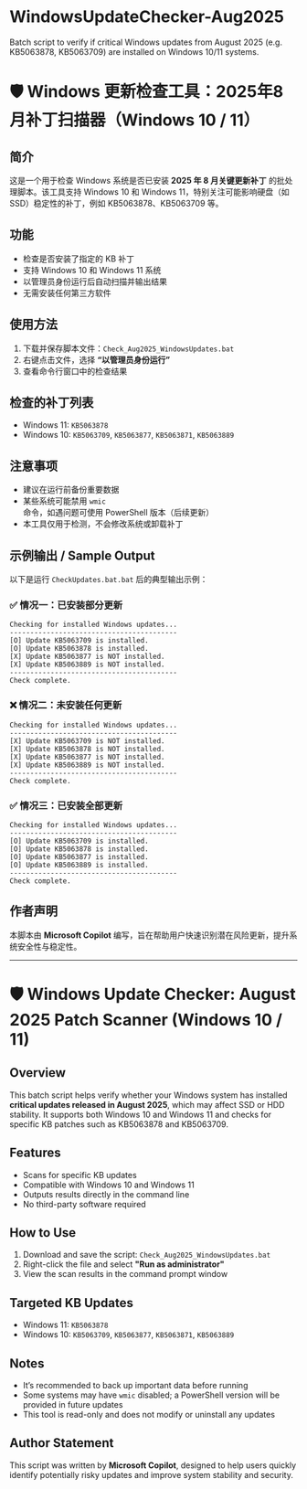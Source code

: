 # WindowsUpdateChecker-Aug2025
Batch script to verify if critical Windows updates from August 2025 (e.g. KB5063878, KB5063709) are installed on Windows 10/11 systems.

# 🛡️ Windows 更新检查工具：2025年8月补丁扫描器（Windows 10 / 11）

## 简介
这是一个用于检查 Windows 系统是否已安装 **2025 年 8 月关键更新补丁** 的批处理脚本。该工具支持 Windows 10 和 Windows 11，特别关注可能影响硬盘（如 SSD）稳定性的补丁，例如 KB5063878、KB5063709 等。

## 功能
- 检查是否安装了指定的 KB 补丁
- 支持 Windows 10 和 Windows 11 系统
- 以管理员身份运行后自动扫描并输出结果
- 无需安装任何第三方软件

## 使用方法
1. 下载并保存脚本文件：`Check_Aug2025_WindowsUpdates.bat`
2. 右键点击文件，选择 **“以管理员身份运行”**
3. 查看命令行窗口中的检查结果

## 检查的补丁列表
- Windows 11: `KB5063878`
- Windows 10: `KB5063709`, `KB5063877`, `KB5063871`, `KB5063889`

## 注意事项
- 建议在运行前备份重要数据
- 某些系统可能禁用 `wmic` 命令，如遇问题可使用 PowerShell 版本（后续更新）
- 本工具仅用于检测，不会修改系统或卸载补丁

## 示例输出 / Sample Output

以下是运行 `CheckUpdates.bat.bat` 后的典型输出示例：
### ✅ 情况一：已安装部分更新

```
Checking for installed Windows updates...
-----------------------------------------
[O] Update KB5063709 is installed.
[O] Update KB5063878 is installed.
[X] Update KB5063877 is NOT installed.
[X] Update KB5063889 is NOT installed.
-----------------------------------------
Check complete.
```

### ❌ 情况二：未安装任何更新

```
Checking for installed Windows updates...
-----------------------------------------
[X] Update KB5063709 is NOT installed.
[X] Update KB5063878 is NOT installed.
[X] Update KB5063877 is NOT installed.
[X] Update KB5063889 is NOT installed.
-----------------------------------------
Check complete.
```

### ✅ 情况三：已安装全部更新

```
Checking for installed Windows updates...
-----------------------------------------
[O] Update KB5063709 is installed.
[O] Update KB5063878 is installed.
[O] Update KB5063877 is installed.
[O] Update KB5063889 is installed.
-----------------------------------------
Check complete.
```

## 作者声明
本脚本由 **Microsoft Copilot** 编写，旨在帮助用户快速识别潜在风险更新，提升系统安全性与稳定性。

---

# 🛡️ Windows Update Checker: August 2025 Patch Scanner (Windows 10 / 11)

## Overview
This batch script helps verify whether your Windows system has installed **critical updates released in August 2025**, which may affect SSD or HDD stability. It supports both Windows 10 and Windows 11 and checks for specific KB patches such as KB5063878 and KB5063709.

## Features
- Scans for specific KB updates
- Compatible with Windows 10 and Windows 11
- Outputs results directly in the command line
- No third-party software required

## How to Use
1. Download and save the script: `Check_Aug2025_WindowsUpdates.bat`
2. Right-click the file and select **"Run as administrator"**
3. View the scan results in the command prompt window

## Targeted KB Updates
- Windows 11: `KB5063878`
- Windows 10: `KB5063709`, `KB5063877`, `KB5063871`, `KB5063889`

## Notes
- It’s recommended to back up important data before running
- Some systems may have `wmic` disabled; a PowerShell version will be provided in future updates
- This tool is read-only and does not modify or uninstall any updates

## Author Statement
This script was written by **Microsoft Copilot**, designed to help users quickly identify potentially risky updates and improve system stability and security.
